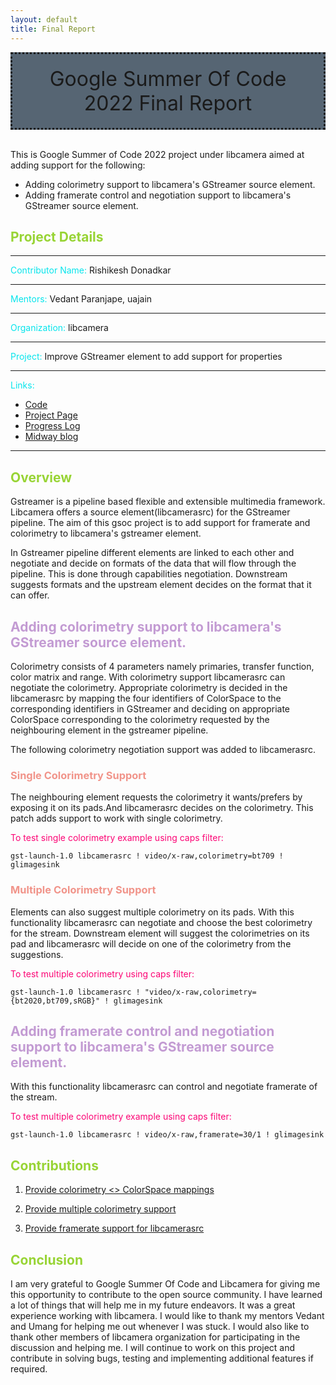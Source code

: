 ```yaml
---
layout: default
title: Final Report
---
```


<div style="background-color:#566573;padding:20px;border-style: dotted; text-align: center; font-size: 32px;">
Google Summer Of Code 2022 Final Report
</div>
<br>

This is Google Summer of Code 2022 project under libcamera aimed at adding support for the following:

* Adding colorimetry support to libcamera's GStreamer source element.
* Adding framerate control and negotiation support to libcamera's GStreamer source element.

## <span style="color:#98D435"> Project Details </span>
<hr>
<span style="color:#07E5EC"> Contributor Name:</span> Rishikesh Donadkar
<hr>
<span style="color:#07E5EC"> Mentors:</span> Vedant Paranjape, uajain
<hr>
<span style="color:#07E5EC"> Organization:</span> libcamera 
<hr>

<span style="color:#07E5EC"> Project:</span> Improve GStreamer element to add support for properties
<hr>

<span style="color:#07E5EC"> Links:</span>
* [Code](https://git.libcamera.org/libcamera/libcamera.git/)
* [Project Page](https://summerofcode.withgoogle.com/programs/2022/projects/WyqdLcia)  
* [Progress Log](/gsoc/home)  
* [Midway blog](/midway_blog/home)  
<hr>

## <span style="color:#98D435"> Overview </span>

Gstreamer is a pipeline based flexible and extensible multimedia framework. Libcamera offers a source element(libcamerasrc) for the GStreamer pipeline. The aim of this gsoc project is to add support for framerate and colorimetry to libcamera's gstreamer element.

In Gstreamer pipeline different elements are linked to each other and negotiate and decide on formats of the data that will flow through the pipeline. This is done through capabilities negotiation. Downstream suggests formats and the upstream element decides on the format that it can offer.  

## <span style="color:#C39BD3 "> Adding colorimetry support to libcamera's GStreamer source element. </span>
Colorimetry consists of 4 parameters namely primaries, transfer function, color matrix and range. With colorimetry support libcamerasrc can negotiate the colorimetry. Appropriate colorimetry is decided in the libcamerasrc by mapping the four identifiers of ColorSpace to the corresponding identifiers in GStreamer and deciding on appropriate ColorSpace corresponding to the colorimetry requested by the neighbouring element in the gstreamer pipeline.

The following colorimetry negotiation support was added to libcamerasrc. 
### <span style="color:#F1948A "> Single Colorimetry Support </span>

The neighbouring element requests the colorimetry it wants/prefers by exposing it on its pads.And libcamerasrc decides on the colorimetry. This patch adds support to work with single colorimetry.

<span style="color:#FC0575 ">To test single colorimetry example using caps filter:</span>

```
gst-launch-1.0 libcamerasrc ! video/x-raw,colorimetry=bt709 ! glimagesink
```
### <span style="color:#F1948A "> Multiple Colorimetry Support </span>

Elements can also suggest multiple colorimetry on its pads. With this functionality libcamerasrc can negotiate and choose the best colorimetry for the stream. Downstream element will suggest the colorimetries on its pad and libcamerasrc will decide on one of the colorimetry from the suggestions.

<span style="color:#FC0575 ">To test multiple colorimetry using caps filter: </span>
```
gst-launch-1.0 libcamerasrc ! "video/x-raw,colorimetry={bt2020,bt709,sRGB}" ! glimagesink
```
## <span style="color:#C39BD3 "> Adding framerate control and negotiation support to libcamera's GStreamer source element. </span>

With this functionality libcamerasrc can control and negotiate framerate of the stream.

<span style="color:#FC0575 ">To test multiple colorimetry example using caps filter: </span>
```
gst-launch-1.0 libcamerasrc ! video/x-raw,framerate=30/1 ! glimagesink
```
## <span style="color:#98D435"> Contributions </span>

1. [Provide colorimetry <> ColorSpace mappings](https://git.libcamera.org/libcamera/libcamera.git/commit/?id=fc9783acc6083a59fae8bca1ce49635e59afa355)

2. [Provide multiple colorimetry support](https://patchwork.libcamera.org/patch/17174/)

3. [Provide framerate support for libcamerasrc](https://patchwork.libcamera.org/patch/17307/)

## <span style="color:#98D435"> Conclusion </span>
I am very grateful to Google Summer Of Code and Libcamera for giving me this opportunity to contribute to the open source community. I have learned a lot of things that will help me in my future endeavors. It was a great experience working with libcamera. I would like to thank my mentors Vedant and Umang for helping me out whenever I was stuck. I would also like to thank other members of libcamera organization for participating in the discussion and helping me. I will continue to work on this project and contribute in solving bugs, testing and implementing additional features if required.